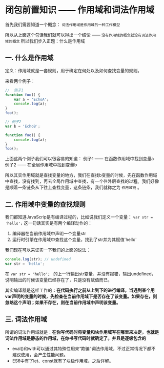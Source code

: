 # 闭包前置知识 —— 作用域和词法作用域

首先我们需要知道一个概念： `词法作用域是作用域的一种工作模型` 

所以从上面这个句话我们就可以得出一个结论 —— `没有作用域的概念就没有词法作用域的概念` 
所以我们步入正题：什么是作用域

## 一. 什么是作用域

定义：作用域就是一套规则，用于确定在何处以及如何查找变量的规则。

来看两个例子：

``` js
//  例子1
function foo() {
    var a = 'EchoA';
    console.log(a);
}
foo();
```

``` js
// 例子2
var b = 'EchoB';

function foo() {
    console.log(a);
}
foo();
```

上面这两个例子我们可以很容易的知道：
例子1 —— 在函数作用域中找到变量a
例子2 —— 在全局作用域中找到变量b

所以其实作用域就是查找变量的地方，我们在查找b变量的时候，先在函数作用域中查找，没有找到，再去全局作用域中查找，有一个往外层查找的过程。我们好像是顺着一条链条从下往上查找变量，这条链条，我们就称之为 `作用域链` 。

## 二. 作用域中变量的查找规则

我们都知道JavaScrip是有编译过程的，比如说我们定义一个变量：
` var str = 'hello'; ` 
这一句话其实是有两个编译动作的：

1. 编译器在当前作用域中声明一个变量str
2. 运行时引擎在作用域中查找这个变量，找到了str并为其赋值'hello'

我们现在可以来证实一下我们的上面的说法：

``` js
console.log(str); // undefined
var str = 'hello';
```

在 `var str = 'hello'; ` 的上一行输出str变量，并没有报错，输出undefined，说明输出的时候该变量已经存在了，只是没有赋值而已。

其实编译器是这样工作的：**在代码执行之前从上到下的进行编译，当遇到某个用var声明的变量的时候，先检查在当前作用域下是否存在了该变量。如果存在，则忽略这个声明；如果不存在，则在当前作用域中声明该变量。**

## 三. 词法作用域

所谓的词法作用域就是：**在你写代码时将变量和块作用域写在哪里来决定，也就是词法作用域是静态的作用域，在你书写代码时就确定了。并且是逐级包含的**

* eval()和with可以通过其特殊性用来“欺骗”词法作用域，不过正常情况下都不建议使用，会产生性能问题。
* ES6中有了let、const就有了块级作用域，之后详解。

